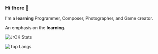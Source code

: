 ### Hi there 👋

I'm a **learning** Programmer, Composer, Photographer, and Game creator.

An emphasis on the **learning.**


![JrOK Stats](https://github-readme-stats.vercel.app/api?username=jr-ok&theme=dark&show_icons=true)



![Top Langs](https://github-readme-stats.vercel.app/api/top-langs/?username=jr-ok&layout=compact&theme=dark)
